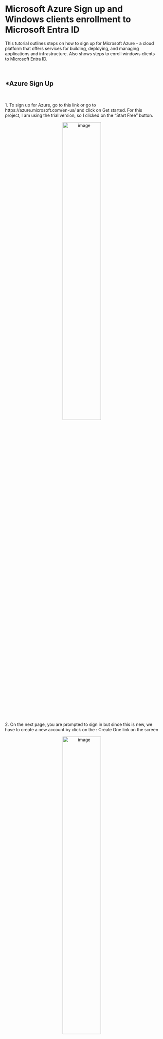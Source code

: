 <h1>Microsoft Azure Sign up and Windows clients enrollment to Microsoft Entra ID </h1>
<p>This tutorial outlines steps on how to sign up for Microsoft Azure -  a cloud platform that offers services for building, deploying, and managing applications and infrastructure. Also shows steps to enroll windows clients to Microsoft Entra ID.</p>
<br>
<h2>*Azure Sign Up</h2>
<br>
 
<p>1. To sign up for Azure, go to this link or go to https://azure.microsoft.com/en-us/ and click on Get started. For this project, I am using the trial version, so I clicked on the “Start Free” button.</p>
<p align="center"><img src="https://i.imgur.com/84x20O7.png" height="50%" width="50%" alt="image"/>

<p>2. On the next page, you are prompted to sign in but since this is new, we have to create a new account by click on the : Create One link on the screen </p>
<p align="center"><img src="https://i.imgur.com/urojqM2.png" height="50%" width="50%" alt="image"/>

<p>3. On the create account screen, enter your desired username @outlook.com and click NEXT</p>
<p align="center"><img src="https://i.imgur.com/txMGhXX.png" height="50%" width="50%" alt="image"/>

<p>4. Next, you are asked to create a password. After this is done, click NEXT.</p>
<p align="center"><img src="https://i.imgur.com/MLXWPp4.png" height="50%" width="50%" alt="image"/>

<p>5. You are asked for your Country/region and Birth date, after this is done, click NEXT.</p>
<p align="center"><img src="https://i.imgur.com/EiCXGFx.png" height="50%" width="50%" alt="image"/>

<p>6. Then you go through the “Help us beat the robots” to complete account verification</p>
<p align="center"><img src="https://i.imgur.com/mu4uZQr.png" height="50%" width="50%" alt="image"/>
<p align="center"><img src="https://i.imgur.com/aiL1Myn.png" height="50%" width="50%" alt="image"/>
  
<p>7. After the verification, you are then required to fill out your profile and also submit a phone number for verification by text or call.</p>
<p align="center"><img src="https://i.imgur.com/bmxnUiY.png" height="50%" width="50%" alt="image"/>
<p align="center"><img src="https://i.imgur.com/GD0zGra.png" height="50%" width="50%" alt="image"/>
  
<p>8. You are also required to verify Identity by card. Here you are to input a credit card and also set up the multi-factor authentication for additional protection for your account.</p>
<p align="center"><img src="https://i.imgur.com/kz7SJlz.png" height="50%" width="50%" alt="image"/>
<p align="center"><img src="https://i.imgur.com/1elmPuH.png" height="50%" width="50%" alt="image"/>
<p align="center"><img src="https://i.imgur.com/A68v72V.png" height="50%" width="50%" alt="image"/>
<p align="center"><img src="https://i.imgur.com/OAUUOKQ.png" height="50%" width="50%" alt="image"/>

<p>9. After all these processes are done, you are welcome with a new page which reads: “You’re ready to start with Azure”. You can click on the Go to Azure Portal button</p>
<p align="center"><img src="https://i.imgur.com/vGeq8b7.png" height="50%" width="50%" alt="image"/>

<p>10. While on the Microsoft Azure homepage, you can click Home button or click on the hamburger button and go to Microsoft Entra ID to view your Azure credentials</p>
<p align="center"><img src="https://i.imgur.com/mz1G5qA.png" height="50%" width="50%" alt="image"/>
<p align="center"><img src="https://i.imgur.com/7f6EpYb.png" height="50%" width="50%" alt="image"/>


<h2>*Windows clients Enrollment to Microsoft Entra ID</h2>
<br>
<h3>Windows 10</h3>
<br>

<p>1. To enroll Windows 10 to Microsoft Entra ID. First you need to make sure your computer can communicate with outside network since we are in a VM environment. Now to enroll your computer, right-click start and go to settings.
<p align="center"><img src="https://i.imgur.com/Hahhxuz.png" height="50%" width="50%" alt="image"/>

<p>2. While on setting’s page, go to Accounts, then click on Access work or school</p>
<p align="center"><img src="https://i.imgur.com/CusvVwy.png" height="50%" width="50%" alt="image"/>
<p align="center"><img src="https://i.imgur.com/0bffFt0.png" height="50%" width="50%" alt="image"/>
  
<p>3. While on Access work or school screen, click on Connect.</p>
<p align="center"><img src="https://i.imgur.com/MkxsiSu.png" height="50%" width="50%" alt="image"/>

<p>4. On the “Set up a work or school account” screen, put in your Microsoft Entra ID credentials</p>
<p align="center"><img src="https://i.imgur.com/5AvelVB.png" height="50%" width="50%" alt="image"/>

<p>5. On the next page, you are prompted to enter your microsoft password for the Microsoft Entra ID credentials. You can also be prompted to update your password. </p>
<p align="center"><img src="https://i.imgur.com/JN5YHEw.png" height="50%" width="50%" alt="image"/>

<p>6. You are shown a screen where it reads “ Hold on while we register this device with your company and apply policy. This may take a moment…”</p>
<p align="center"><img src="https://i.imgur.com/1cyAoQS.png" height="50%" width="50%" alt="image"/>

<p>7. After this is done, you are welcome with “You’re all set! We’ve added your account successfully. You now have access to your organization’s app and services”. Click DONE.</p>
<p align="center"><img src="https://i.imgur.com/sE791Gg.png" height="50%" width="50%" alt="image"/>
<br>

<h3>Windows 11</h3>
<br>
<p>1. To enroll Windows 11 to Microsoft Entra ID, Right-click start and go to settings</p>
<p align="center"><img src="https://i.imgur.com/J5oMGiA.png" height="50%" width="50%" alt="image"/>

<p>2. From the Settings pane, click on Accounts and from the Accounts page, click on Access work or school.</p>
<p align="center"><img src="https://i.imgur.com/nnJuRGa.png" height="50%" width="50%" alt="image"/>
<p align="center"><img src="https://i.imgur.com/OuAtX6J.png" height="50%" width="50%" alt="image"/>

<p>3. While on the Accounts > Access work or school page, click on the Connect button.</p>
<p align="center"><img src="https://i.imgur.com/hGSjh9S.png" height="50%" width="50%" alt="image"/>

<p>4. On the Set up a work or school account page, input your Microsoft Entra ID and click NEXT. Also, input the password, then click SIGN IN.</p>
<p align="center"><img src="https://i.imgur.com/iLOjUaO.png" height="50%" width="50%" alt="image"/>
<p align="center"><img src="https://i.imgur.com/SiU7uK0.png" height="50%" width="50%" alt="image"/>

<p>5. You are shown a screen where it reads “ Hold on while we register this device with your company and apply policy. This may take a moment…”</p>
<p align="center"><img src="https://i.imgur.com/1cyAoQS.png" height="50%" width="50%" alt="image"/>

<p>6. After this is done, you are welcome with “You’re all set! We’ve added your account successfully. You now have access to your organization’s app and services”. Click DONE.</p>
<p align="center"><img src="https://i.imgur.com/sE791Gg.png" height="50%" width="50%" alt="image"/>

<p>7. After all the steps are done, you can see the Microsoft account you just signed in to enroll your computer to Microsoft Entra ID</p>
<p align="center"><img src="https://i.imgur.com/q58LChN.png" height="50%" width="50%" alt="image"/>

<br>
<br>

<h2>*Login to the client machines using Azure credential </h2>
<br>
<h3>Windows 10</h3>
<br>
<p>1. To do this, sign out existing account on your computer and use the Azure credentials. Go to your sign in screen and put in your Username and Password and click on Sign In. After this is done, you are shown the username with  “Welcome”</p>
<p align="center"><img src="https://i.imgur.com/SBYGFgP.png" height="50%" width="50%" alt="image"/>

<p>2. 2.After you are signed in, you  may be prompted to use windows hello with your account.</p>
<p align="center"><img src="https://i.imgur.com/cz0n5Le.png" height="50%" width="50%" alt="image"/>

<p>3. You may also be required to set up your Microsoft authenticator</p>
<p align="center"><img src="https://i.imgur.com/QgPS3v6.png" height="50%" width="50%" alt="image"/>

<p>4. After all the steps, you will be greeted with Success, just click DONE</p>
<p align="center"><img src="https://i.imgur.com/wnoptZV.png" height="50%" width="50%" alt="image"/>

<br>
<h3>Windows 11</h3>
<br>
<p>1. To do this, sign out existing account on your computer and use the Azure credentials. Go to your sign in screen and put in your Username and Password and click on Sign In. After this is done, you are shown the username with  “Welcome”</p>
<p align="center"><img src="https://i.imgur.com/zZxu4pM.png" width="50%" alt="image"/>

<p>2. After you are signed on Windows 11, you are asked to verify your identity. A verification code is sent to the phone number connected to your microsoft account.Type in the code and click on VERIFY</p>
<p align="center"><img src="https://i.imgur.com/WrvupqP.png" height="50%" width="50%" alt="image"/>
<p align="center"><img src="https://i.imgur.com/0mkNTRa.png" height="50%" width="50%" alt="image"/>
  
<p>3. After the verification, you are asked to set up a PIN, input your desired PIN and click OK.</p>
<p align="center"><img src="https://i.imgur.com/F9kejMf.png" height="50%" width="50%" alt="image"/>





<p align="center"><img src="" height="50%" width="50%" alt="image"/>
